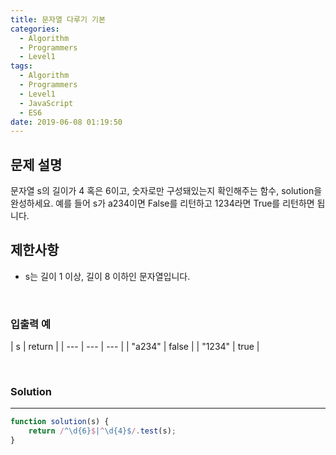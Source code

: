 ```yaml
---
title: 문자열 다루기 기본
categories:
  - Algorithm
  - Programmers
  - Level1
tags:
  - Algorithm
  - Programmers
  - Level1
  - JavaScript
  - ES6
date: 2019-06-08 01:19:50
---
```


## 문제 설명
문자열 s의 길이가 4 혹은 6이고, 숫자로만 구성돼있는지 확인해주는 함수, solution을 완성하세요. 예를 들어 s가 a234이면 False를 리턴하고 1234라면 True를 리턴하면 됩니다.
<br/>


## 제한사항
- s는 길이 1 이상, 길이 8 이하인 문자열입니다.

<br/>


### 입출력 예
| s | return |
| --- | --- | --- |
| "a234" | false |
| "1234" | true |

<br/>


### Solution

---

```javascript
function solution(s) {
    return /^\d{6}$|^\d{4}$/.test(s);
}

```